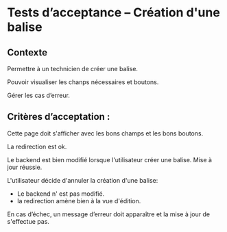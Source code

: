 # Tests d’acceptance – Création d'une balise

## Contexte

Permettre à un technicien de créer une balise.

Pouvoir visualiser les chanps nécessaires et boutons.

Gérer les cas d’erreur.

## Critères d’acceptation :

Cette page doit s'afficher avec les bons champs et les bons boutons.

La redirection est ok.

Le backend est bien modifié lorsque l'utilisateur créer une balise. Mise à jour réussie.

L'utilisateur décide d'annuler la création d'une balise:
 - Le backend n' est pas modifié.
 - la redirection amène bien à la vue d'édition.

En cas d’échec, un message d’erreur doit apparaître et la mise à jour de s'effectue pas.